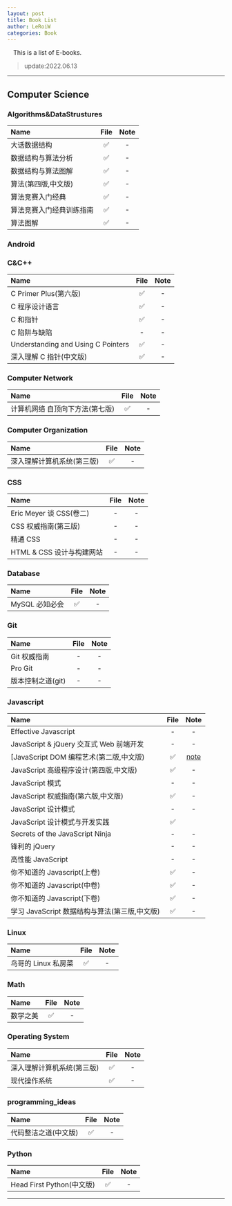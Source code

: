 ```yaml
---
layout: post
title: Book List
author: LeRoiW
categories: Book
---
```


&emsp;This is a list of E-books.

> update:2022.06.13

---

## Computer Science

### Algorithms&DataStrustures

| Name                     | File | Note |
| :----------------------- | :--: | :--: |
| 大话数据结构             |  ✅  |  -   |
| 数据结构与算法分析       |  ✅  |  -   |
| 数据结构与算法图解       |  ✅  |  -   |
| 算法(第四版,中文版)      |  ✅  |  -   |
| 算法竞赛入门经典         |  ✅  |  -   |
| 算法竞赛入门经典训练指南 |  ✅  |  -   |
| 算法图解                 |  ✅  |  -   |

### Android

### C&C++

| Name                               | File | Note |
| :--------------------------------- | :--: | :--: |
| C Primer Plus(第六版)              |  ✅  |  -   |
| C 程序设计语言                     |  ✅  |  -   |
| C 和指针                           |  ✅  |  -   |
| C 陷阱与缺陷                       |  -   |  -   |
| Understanding and Using C Pointers |  ✅  |  -   |
| 深入理解 C 指针(中文版)            |  ✅  |  -   |

### Computer Network

| Name                            | File | Note |
| :------------------------------ | :--: | :--: |
| 计算机网络 自顶向下方法(第七版) |  ✅  |  -   |

### Computer Organization

| Name                       | File | Note |
| :------------------------- | :--: | :--: |
| 深入理解计算机系统(第三版) |  ✅  |  -   |

### CSS

| Name                      | File | Note |
| :------------------------ | :--: | :--: |
| Eric Meyer 谈 CSS(卷二)   |  -   |  -   |
| CSS 权威指南(第三版)      |  -   |  -   |
| 精通 CSS                  |  -   |  -   |
| HTML & CSS 设计与构建网站 |  -   |  -   |

### Database

| Name           | File | Note |
| :------------- | :--: | :--: |
| MySQL 必知必会 |  ✅  |  -   |

### Git

| Name              | File | Note |
| :---------------- | :--: | :--: |
| Git 权威指南      |  -   |  -   |
| Pro Git           |  -   |  -   |
| 版本控制之道(git) |  -   |  -   |

### Javascript

| Name                                          | File |                                     Note                                     |
| :-------------------------------------------- | :--: | :--------------------------------------------------------------------------: |
| Effective Javascript                          |  -   |                                      -                                       |
| JavaScript & jQuery 交互式 Web 前端开发       |  -   |                                      -                                       |
| [JavaScript DOM 编程艺术(第二版,中文版)       |  ✅  | [note](01.Javascript%20DOM%E7%BC%96%E7%A8%8B%E8%89%BA%E6%9C%AF/note/note.md) |
| JavaScript 高级程序设计(第四版,中文版)        |  ✅  |                                      -                                       |
| JavaScript 模式                               |  -   |                                      -                                       |
| JavaScript 权威指南(第六版,中文版)            |  ✅  |                                      -                                       |
| JavaScript 设计模式                           |  -   |                                      -                                       |
| JavaScript 设计模式与开发实践                 |  ✅  |                                                                              |
| Secrets of the JavaScript Ninja               |  -   |                                      -                                       |
| 锋利的 jQuery                                 |  -   |                                      -                                       |
| 高性能 JavaScript                             |  -   |                                      -                                       |
| 你不知道的 Javascript(上卷)                   |  ✅  |                                      -                                       |
| 你不知道的 Javascript(中卷)                   |  ✅  |                                      -                                       |
| 你不知道的 Javascript(下卷)                   |  ✅  |                                      -                                       |
| 学习 JavaScript 数据结构与算法(第三版,中文版) |  ✅  |                                      -                                       |

### Linux

| Name                | File | Note |
| :------------------ | :--: | :--: |
| 鸟哥的 Linux 私房菜 |  ✅  |  -   |

### Math

| Name     | File | Note |
| :------- | :--: | :--: |
| 数学之美 |  ✅  |  -   |

### Operating System

| Name                       | File | Note |
| :------------------------- | :--: | :--: |
| 深入理解计算机系统(第三版) |  ✅  |  -   |
| 现代操作系统               |  ✅  |  -   |

### programming_ideas

| Name                 | File | Note |
| :------------------- | :--: | :--: |
| 代码整洁之道(中文版) |  ✅  |  -   |

### Python

| Name                      | File | Note |
| :------------------------ | :--: | :--: |
| Head First Python(中文版) |  ✅  |  -   |

---
